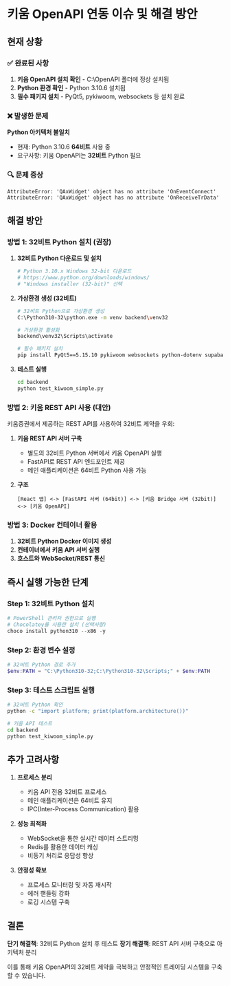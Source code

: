 # 키움 OpenAPI 연동 이슈 및 해결 방안

## 현재 상황

### ✅ 완료된 사항
1. **키움 OpenAPI 설치 확인** - C:\OpenAPI 폴더에 정상 설치됨
2. **Python 환경 확인** - Python 3.10.6 설치됨
3. **필수 패키지 설치** - PyQt5, pykiwoom, websockets 등 설치 완료

### ❌ 발생한 문제
**Python 아키텍처 불일치**
- 현재: Python 3.10.6 **64비트** 사용 중
- 요구사항: 키움 OpenAPI는 **32비트** Python 필요

### 🔍 문제 증상
```
AttributeError: 'QAxWidget' object has no attribute 'OnEventConnect'
AttributeError: 'QAxWidget' object has no attribute 'OnReceiveTrData'
```

## 해결 방안

### 방법 1: 32비트 Python 설치 (권장)

1. **32비트 Python 다운로드 및 설치**
   ```bash
   # Python 3.10.x Windows 32-bit 다운로드
   # https://www.python.org/downloads/windows/
   # "Windows installer (32-bit)" 선택
   ```

2. **가상환경 생성 (32비트)**
   ```bash
   # 32비트 Python으로 가상환경 생성
   C:\Python310-32\python.exe -m venv backend\venv32
   
   # 가상환경 활성화
   backend\venv32\Scripts\activate
   
   # 필수 패키지 설치
   pip install PyQt5==5.15.10 pykiwoom websockets python-dotenv supabase
   ```

3. **테스트 실행**
   ```bash
   cd backend
   python test_kiwoom_simple.py
   ```

### 방법 2: 키움 REST API 사용 (대안)

키움증권에서 제공하는 REST API를 사용하여 32비트 제약을 우회:

1. **키움 REST API 서버 구축**
   - 별도의 32비트 Python 서버에서 키움 OpenAPI 실행
   - FastAPI로 REST API 엔드포인트 제공
   - 메인 애플리케이션은 64비트 Python 사용 가능

2. **구조**
   ```
   [React 앱] <-> [FastAPI 서버 (64bit)] <-> [키움 Bridge 서버 (32bit)] <-> [키움 OpenAPI]
   ```

### 방법 3: Docker 컨테이너 활용

1. **32비트 Python Docker 이미지 생성**
2. **컨테이너에서 키움 API 서버 실행**
3. **호스트와 WebSocket/REST 통신**

## 즉시 실행 가능한 단계

### Step 1: 32비트 Python 설치
```powershell
# PowerShell 관리자 권한으로 실행
# Chocolatey를 사용한 설치 (선택사항)
choco install python310 --x86 -y
```

### Step 2: 환경 변수 설정
```powershell
# 32비트 Python 경로 추가
$env:PATH = "C:\Python310-32;C:\Python310-32\Scripts;" + $env:PATH
```

### Step 3: 테스트 스크립트 실행
```bash
# 32비트 Python 확인
python -c "import platform; print(platform.architecture())"

# 키움 API 테스트
cd backend
python test_kiwoom_simple.py
```

## 추가 고려사항

1. **프로세스 분리**
   - 키움 API 전용 32비트 프로세스
   - 메인 애플리케이션은 64비트 유지
   - IPC(Inter-Process Communication) 활용

2. **성능 최적화**
   - WebSocket을 통한 실시간 데이터 스트리밍
   - Redis를 활용한 데이터 캐싱
   - 비동기 처리로 응답성 향상

3. **안정성 확보**
   - 프로세스 모니터링 및 자동 재시작
   - 에러 핸들링 강화
   - 로깅 시스템 구축

## 결론

**단기 해결책**: 32비트 Python 설치 후 테스트
**장기 해결책**: REST API 서버 구축으로 아키텍처 분리

이를 통해 키움 OpenAPI의 32비트 제약을 극복하고 안정적인 트레이딩 시스템을 구축할 수 있습니다.